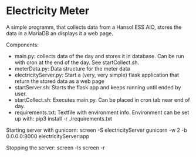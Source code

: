 # Electricity Meter

A simple programm, that collects data from a Hansol ESS AIO, stores the data in a MariaDB an displays it a web page.

Components:
* main.py: collects data of the day and stores it in database. Can be run with cron at the end of the day. See startCollect.sh.
* meterData.py: Data structure for the meter data
* electricityServer.py: Start a (very, very simple) flask application that return the stored data as a web page
* startServer.sh: Starts the flask app and keeps running until ended by user.
* startCollect.sh: Executes main.py. Can be placed in cron tab near end of day.
* requirements.txt: Textfile with environment info. Environment can be set up with: pip3 install -r ./requirements.txt

Starting server with gunicorn:
screen -S electricityServer gunicorn -w 2 -b 0.0.0.0:8000 electricityServer:app

Stopping the server:
screen -ls
screen -r <output>

